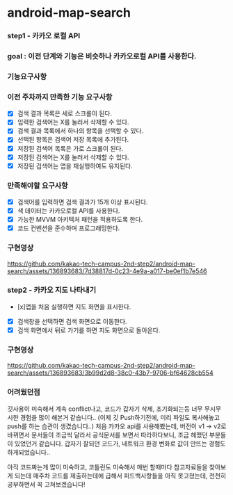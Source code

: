 # android-map-search

### step1 - 카카오 로컬 API

### goal : 이전 단계와 기능은 비슷하나 카카오로컬 API를 사용한다.

### 기능요구사항 

### 이전 주차까지 만족한 기능 요구사항

- [x] 검색 결과 목록은 세로 스크롤이 된다.
- [x] 입력한 검색어는 X를 눌러서 삭제할 수 있다.
- [x] 검색 결과 목록에서 하나의 항목을 선택할 수 있다.
- [x] 선택된 항목은 검색어 저장 목록에 추가된다.
- [x] 저장된 검색어 목록은 가로 스크롤이 된다.
- [x] 저장된 검색어는 X를 눌러서 삭제할 수 있다.
- [x] 저장된 검색어는 앱을 재실행하여도 유지된다.

### 만족해야할 요구사항

- [x] 검색어를 입력하면 검색 결과가 15개 이상 표시된다.
- [x] 색 데이터는 카카오로컬 API를 사용한다.
- [x] 가능한 MVVM 아키텍처 패턴을 적용하도록 한다.
- [x] 코드 컨벤션을 준수하며 프로그래밍한다.

### 구현영상


https://github.com/kakao-tech-campus-2nd-step2/android-map-search/assets/136893683/7d38817d-0c23-4e9a-a017-be0ef1b7e546




### step2 - 카카오 지도 나타내기

- [x]앱을 처음 실행하면 지도 화면을 표시한다.
- [x] 검색창을 선택하면 검색 화면으로 이동한다.
- [x] 검색 화면에서 뒤로 가기를 하면 지도 화면으로 돌아온다.

### 구현영상


https://github.com/kakao-tech-campus-2nd-step2/android-map-search/assets/136893683/3b99d2d8-38c0-43b7-9706-bf64628cb554



### 어려웠던점
깃사용이 미숙해서 계속 conflict나고, 코드가 갑자기 삭제, 초기화되는등 너무 무시무시한 경험을 많이 해본거 같습니다..
(이제 깃 Push하기전에, 미리 파일도 복사해놓고 push를 하는 습관이 생겼습니다..)
처음 카카오 api를 사용해봤는데, 버전이 v1 -> v2로 바뀌면서 문서들이 조금씩 달라서 공식문서를 보면서 따라하다보니,
조금 헤맸던 부분들이 있었던거 같습니다.
갑자기 잘되던 코드가, 네트워크 환경 변화로 값이 안뜨는 경험도 하게되었습니다..

아직 코드짜는게 많이 미숙하고, 코틀린도 미숙해서 매번 할때마다 참고자료들을 찾아보게 되는데
매주차 코드를 제출하는데에 급해서 피드백사항들을 아직 못고쳤는데, 천천히 공부하면서 꼭 고쳐보겠습니다!


